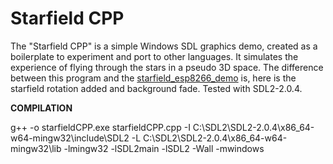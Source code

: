 # Starfield CPP

The "Starfield CPP" is a simple Windows SDL graphics demo, created as a boilerplate to experiment and port to other languages. It simulates the experience of flying through the stars in a pseudo 3D space.
The difference between this program and the [starfield_esp8266_demo](https://github.com/plrang/starfield_esp8266_demo) is, here is the starfield rotation added and background fade.
Tested with SDL2-2.0.4.

**COMPILATION**

g++ -o starfieldCPP.exe starfieldCPP.cpp -I C:\SDL2\SDL2-2.0.4\x86_64-w64-mingw32\include\SDL2 -L C:\SDL2\SDL2-2.0.4\x86_64-w64-mingw32\lib -lmingw32 -lSDL2main -lSDL2 -Wall -mwindows
